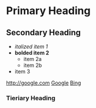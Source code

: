 # Primary Heading

## Secondary Heading
* *italized item 1*
* __bolded item 2__
  * item 2a
  * item 2b
* item 3

http://google.com
[Google](http://google.com)
[Bing][bingid]
### Tieriary Heading

[bingid]: http://bing.com "Bing"
